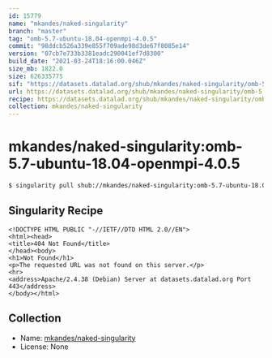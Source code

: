 ```yaml
---
id: 15779
name: "mkandes/naked-singularity"
branch: "master"
tag: "omb-5.7-ubuntu-18.04-openmpi-4.0.5"
commit: "98ddcb526a339e855f709ade98d3de67f8085e14"
version: "07cb7e733b3381eadc290041ef7d8300"
build_date: "2021-03-24T18:16:00.046Z"
size_mb: 1822.0
size: 626335775
sif: "https://datasets.datalad.org/shub/mkandes/naked-singularity/omb-5.7-ubuntu-18.04-openmpi-4.0.5/2021-03-24-98ddcb52-07cb7e73/07cb7e733b3381eadc290041ef7d8300.sif"
url: https://datasets.datalad.org/shub/mkandes/naked-singularity/omb-5.7-ubuntu-18.04-openmpi-4.0.5/2021-03-24-98ddcb52-07cb7e73/
recipe: https://datasets.datalad.org/shub/mkandes/naked-singularity/omb-5.7-ubuntu-18.04-openmpi-4.0.5/2021-03-24-98ddcb52-07cb7e73/Singularity
collection: mkandes/naked-singularity
---
```


# mkandes/naked-singularity:omb-5.7-ubuntu-18.04-openmpi-4.0.5

```bash
$ singularity pull shub://mkandes/naked-singularity:omb-5.7-ubuntu-18.04-openmpi-4.0.5
```

## Singularity Recipe

```singularity
<!DOCTYPE HTML PUBLIC "-//IETF//DTD HTML 2.0//EN">
<html><head>
<title>404 Not Found</title>
</head><body>
<h1>Not Found</h1>
<p>The requested URL was not found on this server.</p>
<hr>
<address>Apache/2.4.38 (Debian) Server at datasets.datalad.org Port 443</address>
</body></html>
```

## Collection

 - Name: [mkandes/naked-singularity](https://github.com/mkandes/naked-singularity)
 - License: None

